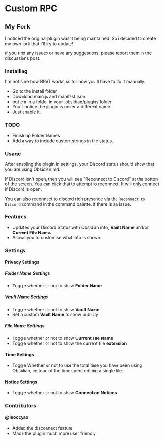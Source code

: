 # Custom RPC

## My Fork

I noticed the original plugin wasnt being maintained! So i decided to create my own fork that I'll try to update!

If you find any issues or have any suggestions, please report them in the discussions post.

### Installing

I'm not sure how BRAT works so for now you'll have to do it manually.

- Go to the install folder
- Download main.js and manifest.json
- put em in a folder in your .obsidian/plugins folder
- You'll notice the plugin is under a different name
- Just enable it.

### TODO

- Finish up Folder Names
- Add a way to include custom strings in the status.

### Usage

After enabling the plugin in settings, your Discord status should show that you are using Obsidian.md.

If Discord isn't open, then you will see "Reconnect to Discord" at the botton of the screen. You can click that to attempt to reconnect. It will only connect if Discord is open.

You can also reconnect to discord rich presence via the `Reconnect to Discord` command in the command palette. If there is an issue.

### Features

- Updates your Discord Status with Obsidian info, **Vault Name** and/or **Current File Name**.
- Allows you to customise what info is shown.

### Settings

#### Privacy Settings

##### Folder Name Settings

- Toggle whether or not to show **Folder Name**

##### Vault Name Settings

- Toggle whether or not to show **Vault Name**
- Set a custom **Vault Name** to show publicly

##### File Name Settings

- Toggle whether or not to show **Current File Name**
- Toggle whether or not to show the current file **extension**

#### Time Settings

- Toggle Whether or not to use the total time you have been using Obsidian, instead of the time spent editing a single file.

#### Notice Settings

- Toggle whether or not to show **Connection Notices**

### Contributors

#### @leoccyao

- Added the disconnect feature
- Made the plugin much more user friendly
